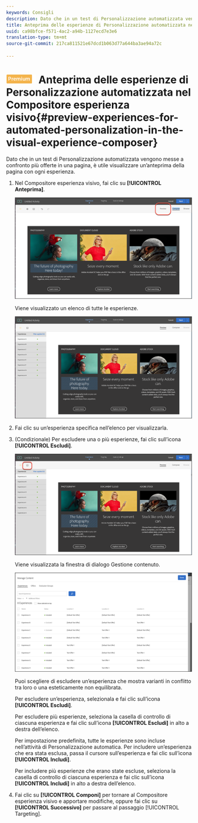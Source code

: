 ```yaml
---
keywords: Consigli
description: Dato che in un test di Personalizzazione automatizzata vengono messe a confronto più offerte in una pagina, è utile visualizzare un’anteprima della pagina con ogni esperienza.
title: Anteprima delle esperienze di Personalizzazione automatizzata nel Compositore esperienza visivo di Adobe Target
uuid: ca98bfce-f571-4ac2-a94b-1127ecd7e3e6
translation-type: tm+mt
source-git-commit: 217ca811521e67dcd1b063d77a644ba3ae94a72c

---
```



# ![PREMIUM](/help/assets/premium.png) Anteprima delle esperienze di Personalizzazione automatizzata nel Compositore esperienza visivo{#preview-experiences-for-automated-personalization-in-the-visual-experience-composer}

Dato che in un test di Personalizzazione automatizzata vengono messe a confronto più offerte in una pagina, è utile visualizzare un’anteprima della pagina con ogni esperienza.

1. Nel Compositore esperienza visivo, fai clic su **[!UICONTROL Anteprima]**.

   ![Icona Anteprima](/help/c-activities/t-automated-personalization/assets/preview.png)

   Viene visualizzato un elenco di tutte le esperienze.

   ![Anteprima esperienze](/help/c-activities/t-automated-personalization/assets/ap_preview-new.png)

1. Fai clic su un’esperienza specifica nell’elenco per visualizzarla.

1. (Condizionale) Per escludere una o più esperienze, fai clic sull’icona **[!UICONTROL Escludi]**.

   ![Icona Escludi](/help/c-activities/t-automated-personalization/assets/ap_exclude-new.png)

   Viene visualizzata la finestra di dialogo Gestione contenuto.

   ![Finestra di dialogo Gestione contenuto](/help/c-activities/t-automated-personalization/assets/preview-exclude.png)

   Puoi scegliere di escludere un’esperienza che mostra varianti in conflitto tra loro o una esteticamente non equilibrata.

   Per escludere un’esperienza, selezionala e fai clic sull’icona **[!UICONTROL Escludi]**.

   Per escludere più esperienze, seleziona la casella di controllo di ciascuna esperienza e fai clic sull’icona **[!UICONTROL Escludi]** in alto a destra dell’elenco.

   Per impostazione predefinita, tutte le esperienze sono incluse nell’attività di Personalizzazione automatica. Per includere un’esperienza che era stata esclusa, passa il cursore sull’esperienza e fai clic sull’icona **[!UICONTROL Includi]**.

   Per includere più esperienze che erano state escluse, seleziona la casella di controllo di ciascuna esperienza e fai clic sull’icona **[!UICONTROL Includi]** in alto a destra dell’elenco.

1. Fai clic su **[!UICONTROL Componi]** per tornare al Compositore esperienza visivo e apportare modifiche, oppure fai clic su **[!UICONTROL Successivo]** per passare al passaggio [!UICONTROL Targeting].
